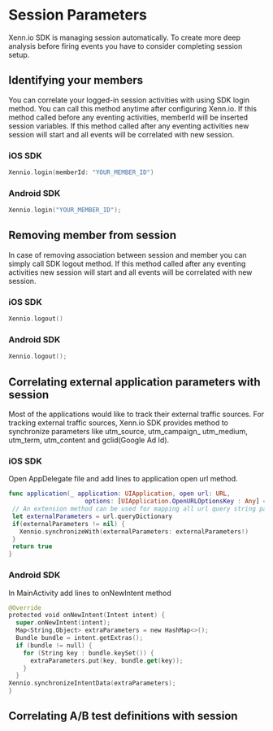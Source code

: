 # Session Parameters

Xenn.io SDK is managing session automatically. To create more deep analysis before firing events you have to consider completing session setup.

## Identifying your members

You can correlate your logged-in session activities with using SDK login method. You can call this method anytime after configuring Xenn.io.
If this method called before any eventing activities, memberId will be inserted session variables. If this method called after any eventing
activities new session will start and all events will be correlated with new session.

### iOS SDK

```swift
Xennio.login(memberId: "YOUR_MEMBER_ID")
```

### Android SDK

```swift
Xennio.login("YOUR_MEMBER_ID");
```

## Removing member from session

In case of removing association between session and member you can simply call SDK logout method. If this method called after any eventing
activities new session will start and all events will be correlated with new session.

### iOS SDK

```swift
Xennio.logout()
```

### Android SDK

```swift
Xennio.logout();
```

## Correlating external application parameters with session

Most of the applications would like to track their external traffic sources. For tracking external traffic sources, Xenn.io SDK provides
method to synchronize parameters like utm_source, utm_campaign_ utm_medium, utm_term, utm_content and gclid(Google Ad Id).

### iOS SDK

Open AppDelegate file and add lines to application open url method.

```swift
func application(_ application: UIApplication, open url: URL,
                     options: [UIApplication.OpenURLOptionsKey : Any] = [:]) -> Bool {
 // An extension method can be used for mapping all url query string parameters to Dictionary
 let externalParameters = url.queryDictionary
 if(externalParameters != nil) {
   Xennio.synchronizeWith(externalParameters: externalParameters!)
 }
 return true
}
```

### Android SDK

In MainActivity add lines to onNewIntent method

```swift
@Override
protected void onNewIntent(Intent intent) {
  super.onNewIntent(intent);
  Map<String,Object> extraParameters = new HashMap<>();
  Bundle bundle = intent.getExtras();
  if (bundle != null) {
    for (String key : bundle.keySet()) {
      extraParameters.put(key, bundle.get(key));
    }
  }
Xennio.synchronizeIntentData(extraParameters);
}
```

## Correlating A/B test definitions with session
